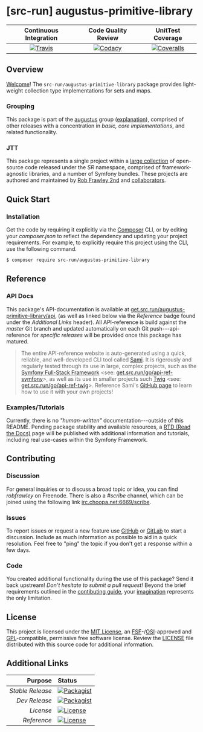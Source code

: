 # [src-run] augustus-primitive-library

| Continuous Integration |   Code Quality Review   |    UnitTest Coverage    |
|:----------------------:|:-----------------------:|:-----------------------:|
| [![Travis](https://get.src.run/augustus-primitive-library/travis_shield)](https://get.src.run/augustus-primitive-library/travis) | [![Codacy](https://get.src.run/augustus-primitive-library/codacy_shield)](https://get.src.run/augustus-primitive-library/codacy) | [![Coveralls](https://get.src.run/augustus-primitive-library/coveralls_shield)](https://get.src.run/augustus-primitive-library/coveralls) |

## Overview

[Welcome](https://get.src.run/go/readme_welcome)!
The `src-run/augustus-primitive-library` package provides
light-weight collection type implementations for sets and maps.

### Grouping

This package is part of the [augustus](https://get.src.run/augustus-primitive-library/group)
group ([explanation](https://get.src.run/augustus-primitive-library/group_explanation)),
comprised of other releases with a concentration in 
*basic, core implementations*,
and related functionality.

### JTT

This package represents a single project within a
[large collection](https://get.src.run/go/explore) of open-source code released
under the *SR* namespace, comprised of framework-agnostic libraries,
and a number of Symfony bundles. These projects are authored and maintained
by [Rob Frawley 2nd](https://get.src.run/rmf) and 
[collaborators](https://get.src.run/augustus-primitive-library/github_collaborators).

## Quick Start

### Installation

Get the code by requiring it explicitly via the [Composer](https://getcomposer.com)
CLI, or by editing your *composer.json* to reflect the dependency and updating
your project requirements. For example, to explicitly require this project using
the CLI, use the following command.

```bash
$ composer require src-run/augustus-primitive-library
```

## Reference

### API Docs

This package's API-documentation is available at [get.src.run/augustus-primitive-library/api](https://get.src.run/augustus-primitive-library/api),
(as well as linked below via the *Reference* badge found under the *Additional Links*
header). All API-reference is build against the *master* Git branch and updated
automatically on each Git push---api-reference for *specific releases* will
be provided once this package has matured.

> The entire API-reference website is auto-generated using a quick,
> reliable, and well-developed CLI tool called [Sami](https://get.src.run/go/sami).
> It is rigerously and regularly tested through its use in large, complex projects,
> such as the [Symfony Full-Stack Framework](https://get.src.run/go/symfony) 
> <see: [get.src.run/go/api-ref-symfony](https://get.src.run/go/symfony-api)>, as well
> as its use in smaller projects such
> [Twig](https://get.src.run/go/sami-twig)
> <see: [get.src.run/go/api-ref-twig](https://get.src.run/go/twig-api)>.
> Reference Sami's [GitHub page](https://get.src.run/go/sami) to learn how to use
> it with your own projects!

### Examples/Tutorials

Currently, there is no *"human-written"* documentation---outside of this README.
Pending package stability and available resources, a
[RTD (Read the Docs)](https://get.src.run/go/rtd) page will be published with
additional information and tutorials, including real use-cases within the Symfony
Framework.

## Contributing

### Discussion

For general inquiries or to discuss a broad topic or idea, you can find
*robfrawley* on Freenode. There is also a *#scribe* channel, which can
be joined using the following link
[irc.choopa.net:6669/scribe](irc://irc.choopa.net:6669/scribe).

### Issues

To report issues or request a new feature use
[GitHub](https://get.src.run/augustus-primitive-library/github_issues)
or [GitLab](https://get.src.run/augustus-primitive-library/gitlab_issues)
to start a discussion. Include as much information as possible to aid in
a quick resolution. Feel free to "ping" the topic if you don't get a
response within a few days.

### Code

You created additional functionality during the use of this package? Send
it back upstream! *Don't hesitate to submit a pull request!* Beyond the
brief requirements outlined in the
[contibuting guide](https://get.src.run/augustus-primitive-library/contributing),
your [imagination](https://get.src.run/go/readme_imagination)
represents the only limitation.

## License

This project is licensed under the
[MIT License](https://get.src.run/go/mit), an
[FSF](https://get.src.run/go/fsf)-/[OSI](https://get.src.run/go/osi)-approved
and [GPL](https://get.src.run/go/gpl)-compatible, permissive free software
license. Review the
[LICENSE](https://get.src.run/augustus-primitive-library/license)
file distributed with this source code for additional information.

## Additional Links

|       Purpose | Status        |
|--------------:|:--------------|
| *Stable Release*    | [![Packagist](https://get.src.run/augustus-primitive-library/packagist_shield)](https://get.src.run/augustus-primitive-library/packagist) |
| *Dev Release*    | [![Packagist](https://get.src.run/augustus-primitive-library/packagist_pre_shield)](https://get.src.run/augustus-primitive-library/packagist) |
| *License*    | [![License](https://get.src.run/augustus-primitive-library/license_shield)](https://get.src.run/augustus-primitive-library/license) |
| *Reference*  | [![License](https://get.src.run/augustus-primitive-library/api_shield)](https://get.src.run/augustus-primitive-library/api) |
